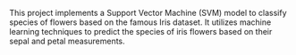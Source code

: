 This project implements a Support Vector Machine (SVM) model to classify species of flowers based on the famous Iris dataset. It utilizes machine learning techniques to predict the species of iris flowers based on their sepal and petal measurements.
